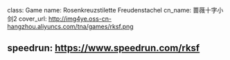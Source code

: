 class: Game
name: Rosenkreuzstilette Freudenstachel
cn_name: 蔷薇十字小剑2
cover_url: http://img4ye.oss-cn-hangzhou.aliyuncs.com/tna/games/rksf.png

speedrun: https://www.speedrun.com/rksf
---